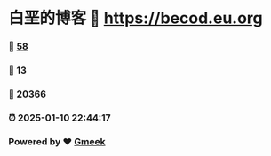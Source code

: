 # 白垩的博客 :link: https://becod.eu.org 
### :page_facing_up: [58](https://becod.eu.org/tag.html) 
### :speech_balloon: 13 
### :hibiscus: 20366 
### :alarm_clock: 2025-01-10 22:44:17 
### Powered by :heart: [Gmeek](https://github.com/Meekdai/Gmeek)
